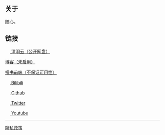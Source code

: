 ## 关于

随心。

## 链接

[<img height="16" width="16" src="https://cdn.simpleicons.org/icloud" /> 清羽云（公开网盘）](https://cloud.chingjyu.cyou)

[博客（未启用）](https://blog.chingjyu.cyou)

[搜书前端（不保证可用性）](https://books.chingjyu.cyou)

[<img height="16" width="16" src="https://cdn.simpleicons.org/bilibili" />
Bilibili](https://space.bilibili.com/642473841)

[<img height="16" width="16" src="https://cdn.simpleicons.org/github/white" /> Github](https://github.com/cv2wx)

[<img height="16" width="16" src="https://cdn.simpleicons.org/twitter" /> Twitter](https://twitter.com/chingjyu_chan)

[<img height="16" width="16" src="https://cdn.simpleicons.org/youtube" /> Youtube](https://www.youtube.com/@chingjyu_chan)

----

[隐私政策](/privacy_policy)
